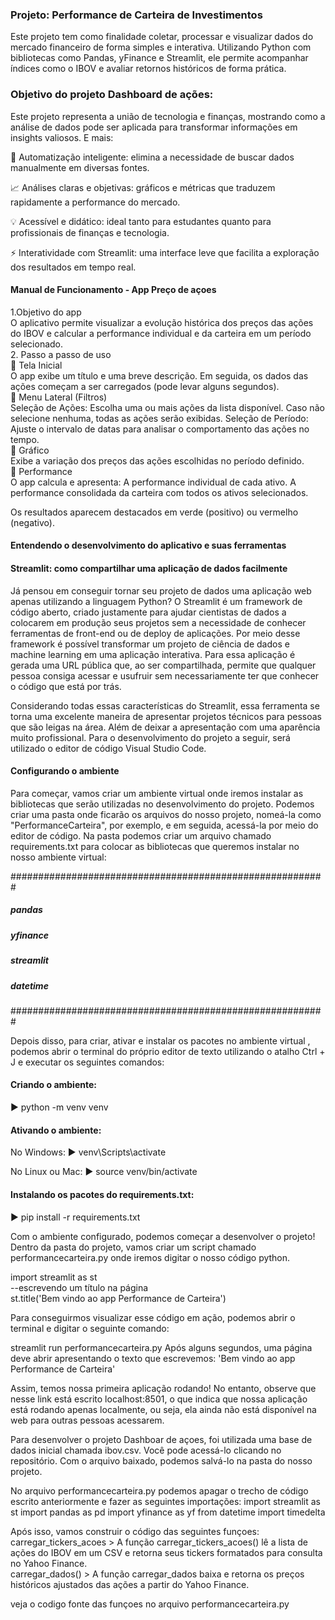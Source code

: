 ### Projeto: Performance de Carteira de Investimentos

Este projeto tem como finalidade coletar, processar e visualizar dados do mercado financeiro de forma simples e interativa. 
Utilizando Python com bibliotecas como Pandas, yFinance e Streamlit, ele permite acompanhar índices como o IBOV e avaliar retornos históricos de forma prática.


### Objetivo do projeto Dashboard de ações: </br>

Este projeto representa a união de tecnologia e finanças, mostrando como a análise de dados pode ser aplicada para transformar informações em insights valiosos. E mais:

🚀 Automatização inteligente: elimina a necessidade de buscar dados manualmente em diversas fontes.

📈 Análises claras e objetivas: gráficos e métricas que traduzem rapidamente a performance do mercado.

💡 Acessível e didático: ideal tanto para estudantes quanto para profissionais de finanças e tecnologia.

⚡ Interatividade com Streamlit: uma interface leve que facilita a exploração dos resultados em tempo real.

#### Manual de Funcionamento - App Preço de açoes
1.Objetivo do app </br>
O aplicativo permite visualizar a evolução histórica dos preços das ações do IBOV e calcular a performance individual e da carteira em um período selecionado.</br>
2. Passo a passo de uso</br>
🔹 Tela Inicial</br>
O app exibe um título e uma breve descrição. Em seguida, os dados das ações começam a ser carregados (pode levar alguns segundos).</br>
🔹 Menu Lateral (Filtros)</br>
Seleção de Ações: Escolha uma ou mais ações da lista disponível. Caso não selecione nenhuma, todas as ações serão exibidas.
Seleção de Período: Ajuste o intervalo de datas para analisar o comportamento das ações no tempo.</br>
🔹 Gráfico </br>
Exibe a variação dos preços das ações escolhidas no período definido.</br>
🔹 Performance</br>
O app calcula e apresenta: A performance individual de cada ativo. A performance consolidada da carteira com todos os ativos selecionados. </br>

Os resultados aparecem destacados em verde (positivo) ou vermelho (negativo).


#### Entendendo o desenvolvimento do aplicativo e suas ferramentas

#### Streamlit: como compartilhar uma aplicação de dados facilmente
Já pensou em conseguir tornar seu projeto de dados uma aplicação web apenas utilizando a linguagem Python? 
O Streamlit é um framework de código aberto, criado justamente para ajudar cientistas de dados a colocarem em produção seus projetos sem a necessidade de conhecer ferramentas de front-end ou de deploy de aplicações.
Por meio desse framework é possível transformar um projeto de ciência de dados e machine learning em uma aplicação interativa. 
Para essa aplicação é gerada uma URL pública que, ao ser compartilhada, permite que qualquer pessoa consiga acessar e usufruir sem necessariamente ter que conhecer o código que está por trás.

Considerando todas essas características do Streamlit, essa ferramenta se torna uma excelente maneira de apresentar projetos técnicos para pessoas que são leigas na área. 
Além de deixar a apresentação com uma aparência muito profissional. Para o desenvolvimento do projeto a seguir, será utilizado o editor de código Visual Studio Code.

#### Configurando o ambiente
Para começar, vamos criar um ambiente virtual onde iremos instalar as bibliotecas que serão utilizadas no desenvolvimento do projeto. 
Podemos criar uma pasta onde ficarão os arquivos do nosso projeto, nomeá-la como "PerformanceCarteira", por exemplo, e em seguida, acessá-la por meio do editor de código.
Na pasta podemos criar um arquivo chamado requirements.txt para colocar as bibliotecas que queremos instalar no nosso ambiente virtual:

#########################################################
#####  pandas
#####  yfinance
#####  streamlit
#####  datetime
#########################################################

Depois disso, para criar, ativar e instalar os pacotes no ambiente virtual , podemos abrir o terminal do próprio editor de texto utilizando o atalho Ctrl + J e executar os seguintes comandos:

#### Criando o ambiente:
► python -m venv venv

#### Ativando o ambiente:
No Windows:
► venv\Scripts\activate 

No Linux ou Mac:
► source venv/bin/activate

#### Instalando os pacotes do requirements.txt:
► pip install -r requirements.txt

Com o ambiente configurado, podemos começar a desenvolver o projeto!
Dentro da pasta do projeto, vamos criar um script chamado performancecarteira.py onde iremos digitar o nosso código python. 

import streamlit as st </br>
--escrevendo um título na página </br>
st.title('Bem vindo ao app Performance de Carteira') </br>

Para conseguirmos visualizar esse código em ação, podemos abrir o terminal e digitar o seguinte comando:

streamlit run performancecarteira.py
Após alguns segundos, uma página deve abrir apresentando o texto que escrevemos:  'Bem vindo ao app Performance de Carteira'

Assim, temos nossa primeira aplicação rodando! No entanto, observe que nesse link está escrito localhost:8501, o que indica que nossa aplicação está rodando apenas localmente, ou seja, ela ainda não está disponível na web para outras pessoas acessarem.

Para desenvolver o projeto Dashboar de açoes, foi utilizada uma base de dados inicial chamada ibov.csv. Você pode acessá-lo clicando no repositório. Com o arquivo baixado, podemos salvá-lo na pasta do nosso projeto.

No arquivo performancecarteira.py podemos apagar o trecho de código escrito anteriormente e fazer as seguintes importações:
import streamlit as st
import pandas as pd
import yfinance as yf
from datetime import timedelta

Após isso, vamos construir o código das seguintes funçoes: </br>
carregar_tickers_acoes > A função carregar_tickers_acoes() lê a lista de ações do IBOV em um CSV e retorna seus tickers formatados para consulta no Yahoo Finance. </br>
carregar_dados() > A função carregar_dados baixa e retorna os preços históricos ajustados das ações a partir do Yahoo Finance. </br>

veja o codigo fonte das funçoes no arquivo performancecarteira.py









